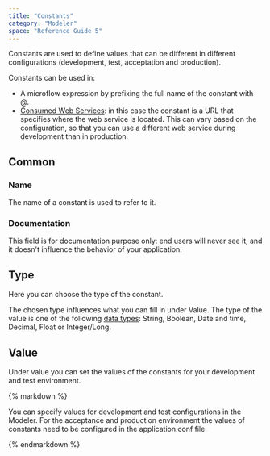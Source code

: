 ```yaml
---
title: "Constants"
category: "Modeler"
space: "Reference Guide 5"
---
```



Constants are used to define values that can be different in different configurations (development, test, acceptation and production).

Constants can be used in:

*   A microflow expression by prefixing the full name of the constant with @.
*   [Consumed Web Services](/refguide5/consumed-web-services): in this case the constant is a URL that specifies where the web service is located. This can vary based on the configuration, so that you can use a different web service during development than in production.

## Common

### Name

The name of a constant is used to refer to it.

### Documentation

This field is for documentation purpose only: end users will never see it, and it doesn't influence the behavior of your application.

## Type

Here you can choose the type of the constant.

The chosen type influences what you can fill in under Value. The type of the value is one of the following [data types](/refguide5/data-types): String, Boolean, Date and time, Decimal, Float or Integer/Long.

## Value

Under value you can set the values of the constants for your development and test environment.

<div class="alert alert-info">{% markdown %}

You can specify values for development and test configurations in the Modeler. For the acceptance and production environment the values of constants need to be configured in the application.conf file.

{% endmarkdown %}</div>
